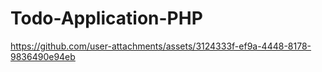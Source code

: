 # Todo-Application-PHP

https://github.com/user-attachments/assets/3124333f-ef9a-4448-8178-9836490e94eb

